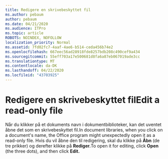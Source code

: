 ```yaml
---
title: Redigere en skrivebeskyttet fil
ms.author: pebaum
author: pebaum
ms.date: 04/21/2020
ms.audience: ITPro
ms.topic: article
ROBOTS: NOINDEX, NOFOLLOW
localization_priority: Normal
ms.assetid: 7fd02fc7-4aaf-4ae6-b514-ceda456b74e2
ms.openlocfilehash: 667eec56ad28918fde8257bdb208c490cef9a434
ms.sourcegitcommit: 55eff703a17e500681d8fa6a87eb067019ade3cc
ms.translationtype: MT
ms.contentlocale: da-DK
ms.lasthandoff: 04/22/2020
ms.locfileid: "43703925"
---
```

# <a name="edit-a-read-only-file"></a><span data-ttu-id="95807-102">Redigere en skrivebeskyttet fil</span><span class="sxs-lookup"><span data-stu-id="95807-102">Edit a read-only file</span></span>

<span data-ttu-id="95807-103">Når du klikker på et dokuments navn i dokumentbiblioteker, kan det uventet åbne det som en skrivebeskyttet fil.</span><span class="sxs-lookup"><span data-stu-id="95807-103">In document libraries, when you click on a document's name, the Office program might unexpectedly open it as a read-only file.</span></span> <span data-ttu-id="95807-104">Hvis du vil åbne den til redigering, skal du klikke på **Åbn** (de tre prikker) og derefter klikke på **Rediger.**</span><span class="sxs-lookup"><span data-stu-id="95807-104">To open it for editing, click **Open** (the three dots), and then click **Edit.**</span></span>
  

